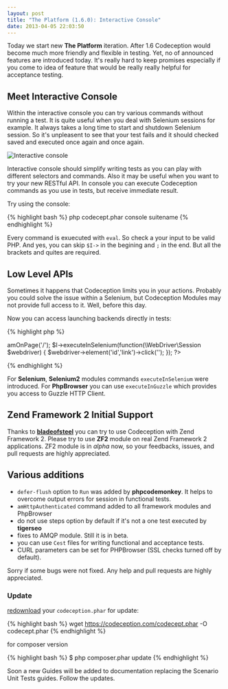 ```yaml
---
layout: post
title: "The Platform (1.6.0): Interactive Console"
date: 2013-04-05 22:03:50
---
```


Today we start new **The Platform** iteration. After 1.6 Codeception would become much more friendly and flexible in testing. Yet, no of announced features are introduced today. It's really hard to keep promises especially if you come to idea of feature that would be really really helpful for acceptance testing.

## Meet Interactive Console

Within the interactive console you can try various commands without running a test.
It is quite useful when you deal with Selenium sessions for example. It always takes a long time to start and shutdown Selenium session. So it's unpleasent to see that your test fails and it should checked saved and executed once again and once again.

![Interactive console](https://img267.imageshack.us/img267/204/003nk.png)

Interactive console should simplify writing tests as you can play with different selectors and commands.
Also it may be useful when you want to try your new RESTful API. In console you can execute Codeception commands as you use in tests, but receive immediate result.

Try using the console:

{% highlight bash %}
php codecept.phar console suitename
{% endhighlight %}

Every command is exuecuted with `eval`. So check a your input to be valid PHP. And yes, you can skip `$I->` in the begining and `;` in the end. But all the brackets and quites are required.

## Low Level APIs

Sometimes it happens that Codeception limits you in your actions. Probably you could solve the issue within a Selenium, but Codeception Modules may not provide full access to it. Well, before this day.

Now you can access launching backends directly in tests:

{% highlight php %}
<?php
$I->amOnPage('/');
$I->executeInSelenium(function(\WebDriver\Session $webdriver) {
   $webdriver->element('id','link')->click('');
});
?>
{% endhighlight %}

For **Selenium**, **Selenium2** modules commands `executeInSelenium` were introduced. 
For **PhpBrowser** you can use `executeInGuzzle` which provides you access to Guzzle HTTP Client.

## Zend Framework 2 Initial Support

Thanks to [**bladeofsteel**](https://github.com/bladeofsteel) you can try to use Codeception with Zend Framework 2. Please try to use **ZF2** module on real Zend Framework 2 applications. ZF2 module is in *alpha* now, so your feedbacks, issues, and pull requests are highly appreciated. 

## Various additions

* `defer-flush` option to `Run` was added by **phpcodemonkey**. It helps to overcome output errors for session in functional tests.
* `amHttpAuthenticated` command added to all framework modules and PhpBrowser
* do not use steps option by default if it's not a one test executed by **tigerseo**
* fixes to AMQP module. Still it is in beta.
* you can use `Cest` files for writing functional and acceptance tests.
* CURL parameters can be set for PHPBrowser (SSL checks turned off by default).

Sorry if some bugs were not fixed. Any help and pull requests are highly appreciated. 

### Update

 [redownload](https://codeception.com/thanks.html) your `codeception.phar` for update:

{% highlight bash %}
wget https://codeception.com/codecept.phar -O codecept.phar
{% endhighlight %}

for composer version

{% highlight bash %}
$ php composer.phar update
{% endhighlight %}

Soon a new Guides will be added to documentation replacing the Scenario Unit Tests guides.
Follow the updates.
